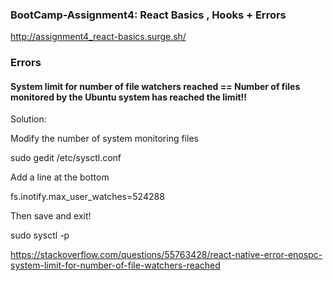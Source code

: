 ### BootCamp-Assignment4: React Basics , Hooks + Errors

http://assignment4_react-basics.surge.sh/

### Errors

#### System limit for number of file watchers reached == Number of files monitored by the Ubuntu system has reached the limit!!

Solution:

Modify the number of system monitoring files

sudo gedit /etc/sysctl.conf

Add a line at the bottom

fs.inotify.max_user_watches=524288

Then save and exit!

sudo sysctl -p

https://stackoverflow.com/questions/55763428/react-native-error-enospc-system-limit-for-number-of-file-watchers-reached


